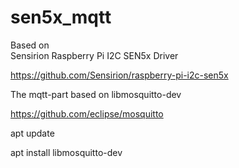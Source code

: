 # sen5x_mqtt

Based on  
Sensirion Raspberry Pi I2C SEN5x Driver

https://github.com/Sensirion/raspberry-pi-i2c-sen5x



The mqtt-part based on libmosquitto-dev

https://github.com/eclipse/mosquitto

apt update

apt install libmosquitto-dev

